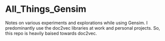 # All_Things_Gensim
Notes on various experiments and explorations while using Gensim. I predominantly use the doc2vec libraries at work and personal projects. So, this repo is heavily baised towards doc2vec.
